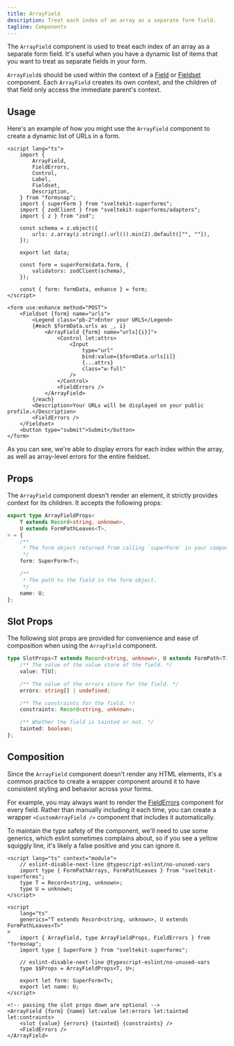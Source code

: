 ```yaml
---
title: ArrayField
description: Treat each index of an array as a separate form field.
tagline: Components
---
```


The `ArrayField` component is used to treat each index of an array as a separate form field. It's useful when you have a dynamic list of items that you want to treat as separate fields in your form.

`ArrayField`s should be used within the context of a [Field](/docs/components/field) or [Fieldset](/docs/components/fieldset) component. Each `ArrayField` creates its own context, and the children of that field only access the immediate parent's context.

## Usage

Here's an example of how you might use the `ArrayField` component to create a dynamic list of URLs in a form.

```svelte showLineNumbers
<script lang="ts">
	import {
		ArrayField,
		FieldErrors,
		Control,
		Label,
		Fieldset,
		Description,
	} from "formsnap";
	import { superForm } from "sveltekit-superforms";
	import { zodClient } from "sveltekit-superforms/adapters";
	import { z } from "zod";

	const schema = z.object({
		urls: z.array(z.string().url()).min(2).default(["", ""]),
	});

	export let data;

	const form = superForm(data.form, {
		validators: zodClient(schema),
	});

	const { form: formData, enhance } = form;
</script>

<form use:enhance method="POST">
	<Fieldset {form} name="urls">
		<Legend class="pb-2">Enter your URLS</Legend>
		{#each $formData.urls as _, i}
			<ArrayField {form} name="urls[{i}]">
				<Control let:attrs>
					<Input
						type="url"
						bind:value={$formData.urls[i]}
						{...attrs}
						class="w-full"
					/>
				</Control>
				<FieldErrors />
			</ArrayField>
		{/each}
		<Description>Your URLs will be displayed on your public profile.</Description>
		<FieldErrors />
	</Fieldset>
	<button type="submit">Submit</button>
</form>
```

As you can see, we're able to display errors for each index within the array, as well as array-level errors for the entire fieldset.

## Props

The `ArrayField` component doesn't render an element, it strictly provides context for its children. It accepts the following props:

```ts
export type ArrayFieldProps<
	T extends Record<string, unknown>,
	U extends FormPathLeaves<T>,
> = {
	/**
	 * The form object returned from calling `superForm` in your component.
	 */
	form: SuperForm<T>;

	/**
	 * The path to the field in the form object.
	 */
	name: U;
};
```

## Slot Props

The following slot props are provided for convenience and ease of composition when using the `ArrayField` component.

```ts
type SlotProps<T extends Record<string, unknown>, U extends FormPath<T>> = {
	/** The value of the value store of the field. */
	value: T[U];

	/** The value of the errors store for the field. */
	errors: string[] | undefined;

	/** The constraints for the field. */
	constraints: Record<string, unknown>;

	/** Whether the field is tainted or not. */
	tainted: boolean;
};
```

## Composition

Since the `ArrayField` component doesn't render any HTML elements, it's a common practice to create a wrapper component around it to have consistent styling and behavior across your forms.

For example, you may always want to render the [FieldErrors](/docs/components/field-errors) component for every field. Rather than manually including it each time, you can create a wrapper `<CustomArrayField />` component that includes it automatically.

To maintain the type safety of the component, we'll need to use some generics, which eslint sometimes complains about, so if you see a yellow squiggly line, it's likely a false positive and you can ignore it.

```svelte showLineNumbers title="CustomArrayField.svelte"
<script lang="ts" context="module">
	// eslint-disable-next-line @typescript-eslint/no-unused-vars
	import type { FormPathArrays, FormPathLeaves } from "sveltekit-superforms";
	type T = Record<string, unknown>;
	type U = unknown;
</script>

<script
	lang="ts"
	generics="T extends Record<string, unknown>, U extends FormPathLeaves<T>"
>
	import { ArrayField, type ArrayFieldProps, FieldErrors } from "formsnap";
	import type { SuperForm } from "sveltekit-superforms";

	// eslint-disable-next-line @typescript-eslint/no-unused-vars
	type $$Props = ArrayFieldProps<T, U>;

	export let form: SuperForm<T>;
	export let name: U;
</script>

<!-- passing the slot props down are optional -->
<ArrayField {form} {name} let:value let:errors let:tainted let:contraints>
	<slot {value} {errors} {tainted} {constraints} />
	<FieldErrors />
</ArrayField>
```
